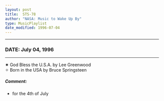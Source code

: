 ```yaml
---
layout: post
title:  STS-78
author: "NASA: Music to Wake Up By"
type: MusicPlaylist
date_modified: 1996-07-04
---
```


----
### DATE: July 04, 1996
----
✷ God Bless the U.S.A. by Lee Greenwood  &nbsp;<br />✧ Born in the USA by Bruce Springsteen

##### Comment:
* for the 4th of July

